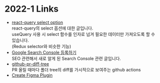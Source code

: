 <h1>2022-1 Links</h1><ul><li><a href="https://tkdodo.eu/blog/react-query-data-transformations#3-using-the-select-option">react-query select option</a><br>react-query의 select 옵션에 대한 글입니다.<br>useQuery 사용 시 select 함수를 인자로 넘겨 필요한 데이터만 가져오도록 할 수 있습니다.<br>(Redux selector와 비슷한 기능)</li><li><a href="https://www.moinnet.com/ko/digital-marketing/google-search-console-add-property/">Google Search Console 등록하기</a><br>SEO 관련해서 새로 알게 된 Search Console 관련 글입니다.</li><li><a href="https://github.com/wadackel/github-pr-diff-tree">github-pr-diff-tree</a><br>PR 올릴 때마다 폴더 tree의 diff를 가시적으로 보여주는 github actions</li><li><a href="https://yuanqing.github.io/create-figma-plugin/">Create Figma Plugin</a></li></ul>